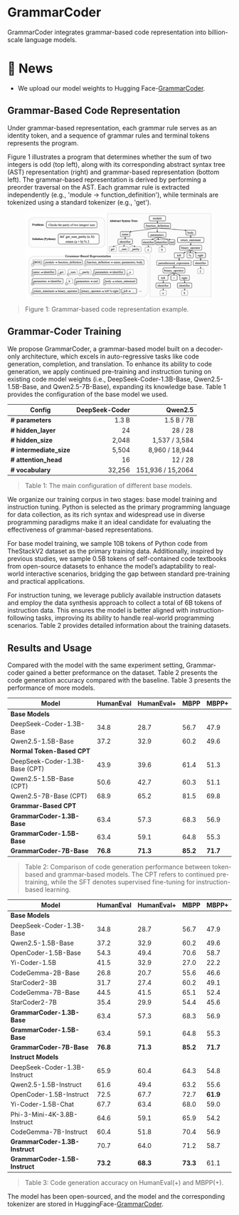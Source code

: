 # GrammarCoder

GrammarCoder integrates grammar-based code representation into billion-scale language models.

# 📢 News

 - We upload our model weights to Hugging Face-[GrammarCoder](https://huggingface.co/collections/qyliang/grammarcoder-683fe8778270d31b08fe54a4). 

## Grammar-Based Code Representation
Under grammar-based representation, each grammar rule serves as an identity token, and a sequence of grammar rules and terminal tokens represents the program. 

Figure 1 illustrates a program that determines whether the sum of two integers is odd (top left), along with its corresponding abstract syntax tree (AST) representation (right) and grammar-based representation (bottom left). The grammar-based representation is derived by performing a preorder traversal on the AST. Each grammar rule is extracted independently (e.g., 'module $\rightarrow$ function\_definition'), while terminals are tokenized using a standard tokenizer (e.g., 'get').

<figure>
    <img src="images/grammar_example.png" alt="Grammar Example" width="600">
</figure>

> Figure 1: Grammar-based code representation example.

## Grammar-Coder Training
We propose GrammarCoder, a grammar-based model built on a decoder-only architecture, which excels in auto-regressive tasks like code generation, completion, and translation. To enhance its ability to code generation, we apply continued pre-training and instruction tuning on existing code model weights (i.e., DeepSeek-Coder-1.3B-Base, Qwen2.5-1.5B-Base, and Qwen2.5-7B-Base), expanding its knowledge base. Table 1 provides the configuration of the base model we used.

| **Config**              | **DeepSeek-Coder** | **Qwen2.5** | 
|-------------------------|------------------:|------------:|
| **# parameters**        | 1.3 B            | 1.5 B / 7B      |
| **# hidden_layer**      | 24               | 28  / 28        |
| **# hidden_size**       | 2,048            | 1,537  / 3,584     |
| **# intermediate_size** | 5,504            | 8,960   / 18,944    |
| **# attention_head**    | 16               | 12    / 28      |
| **# vocabulary**        | 32,256           | 151,936 / 15,2064     |

> Table 1: The main configuration of different base models.

We organize our training corpus in two stages: base model training and instruction tuning. 
Python is selected as the primary programming language for data collection, as its rich syntax and widespread use in diverse programming paradigms make it an ideal candidate for evaluating the effectiveness of grammar-based representations. 

For base model training, we sample 10B tokens of Python code from TheStackV2 dataset as the primary training data. Additionally, inspired by previous studies, we sample 0.5B tokens of self-contained code textbooks from open-source datasets to enhance the model’s adaptability to real-world interactive scenarios, bridging the gap between standard pre-training and practical applications. 

For instruction tuning, we leverage publicly available instruction datasets and employ the data synthesis approach to collect a total of 6B tokens of instruction data. This ensures the model is better aligned with instruction-following tasks, improving its ability to handle real-world programming scenarios.  Table 2 provides detailed information about the training datasets.


## Results and Usage
Compared with the model with the same experiment setting, Grammar-coder gained a better preformance on the dataset. Table 2 presents the code generation accuracy compared with the baseline. Table 3 presents the performance of more models.

| **Model**                         | **HumanEval** | **HumanEval+** | **MBPP** | **MBPP+** |
|------------------------------------|--------------|---------------|---------|---------|
| **Base Models**                    |              |               |         |         |
| DeepSeek-Coder-1.3B-Base           | 34.8         | 28.7          | 56.7    | 47.9    |
| Qwen2.5-1.5B-Base                  | 37.2         | 32.9          | 60.2    | 49.6    |
| **Normal Token-Based CPT**         |              |               |         |         |
| DeepSeek-Coder-1.3B-Base (CPT)     | 43.9         | 39.6          | 61.4    | 51.3    |
| Qwen2.5-1.5B-Base (CPT)            | 50.6         | 42.7          | 60.3    | 51.1    |
| Qwen2.5-7B-Base (CPT)            | 68.9         | 65.2          | 81.5    | 69.8    |
| **Grammar-Based CPT**              |              |               |         |         |
| **GrammarCoder-1.3B-Base**         | 63.4     | 57.3          | 68.3 | 56.9 |
| **GrammarCoder-1.5B-Base**         | 63.4     | 59.1      | 64.8    | 55.3    |
| **GrammarCoder-7B-Base**         | **76.8**     | **71.3**      | **85.2**    | **71.7**    |

> Table 2: Comparison of code generation performance between token-based and grammar-based models. The CPT refers to continued pre-training, while the SFT denotes supervised fine-tuning for instruction-based learning.



| **Model**                         | **HumanEval** | **HumanEval+** | **MBPP** | **MBPP+** |
|------------------------------------|--------------|---------------|---------|---------|
| **Base Models**                    |              |               |         |         |
| DeepSeek-Coder-1.3B-Base           | 34.8         | 28.7          | 56.7    | 47.9    |
| Qwen2.5-1.5B-Base                  | 37.2         | 32.9          | 60.2    | 49.6    |
| OpenCoder-1.5B-Base                | 54.3         | 49.4          | 70.6 | 58.7 |
| Yi-Coder-1.5B                      | 41.5         | 32.9          | 27.0    | 22.2    |
| CodeGemma-2B-Base                  | 26.8         | 20.7          | 55.6    | 46.6    |
| StarCoder2-3B                       | 31.7         | 27.4          | 60.2    | 49.1    |
| CodeGemma-7B-Base                  | 44.5         | 41.5          | 65.1    | 52.4    |
| StarCoder2-7B                       | 35.4         | 29.9          | 54.4    | 45.6    |
| **GrammarCoder-1.3B-Base**         | 63.4         | 57.3          | 68.3    | 56.9    |
| **GrammarCoder-1.5B-Base**         | 63.4     | 59.1      | 64.8    | 55.3    |
| **GrammarCoder-7B-Base**         | **76.8**     | **71.3**      | **85.2**    | **71.7**    |
| **Instruct Models**                 |              |               |         |         |
| DeepSeek-Coder-1.3B-Instruct       | 65.9         | 60.4          | 64.3    | 54.8    |
| Qwen2.5-1.5B-Instruct              | 61.6         | 49.4          | 63.2    | 55.6    |
| OpenCoder-1.5B-Instruct            | 72.5         | 67.7          | 72.7    | **61.9** |
| Yi-Coder-1.5B-Chat                 | 67.7         | 63.4          | 68.0    | 59.0    |
| Phi-3-Mini-4K-3.8B-Instruct        | 64.6         | 59.1          | 65.9    | 54.2    |
| CodeGemma-7B-Instruct              | 60.4         | 51.8          | 70.4    | 56.9    |
| **GrammarCoder-1.3B-Instruct**     | 70.7         | 64.0          | 71.2    | 58.7    |
| **GrammarCoder-1.5B-Instruct**     | **73.2**     | **68.3**      | **73.3** | 61.1    |

> Table 3: Code generation accuracy on HumanEval(+) and MBPP(+).

The model has been open-sourced, and the model and the corresponding tokenizer are stored in HuggingFace-[GrammarCoder](https://huggingface.co/collections/qyliang/grammarcoder-683fe8778270d31b08fe54a4). 
